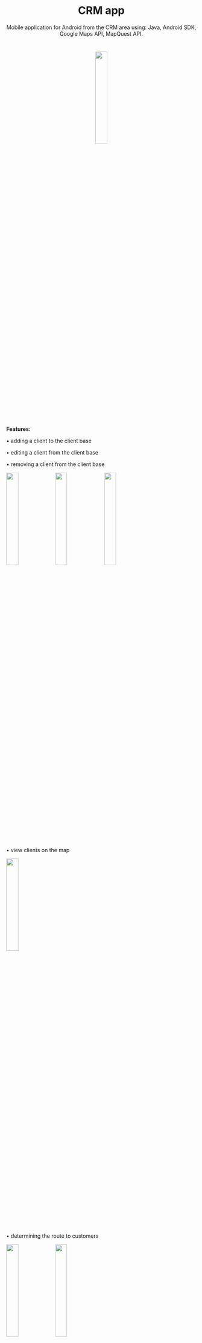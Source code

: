 # <h1 align="center">CRM app</h1>
<p align="center">Mobile application for Android from the CRM area using: Java, Android SDK, Google Maps API, MapQuest API.</p>

#

<p align="center"><img src="https://i.imgur.com/IFBwJIz.png" width=25% height=25%></p>

**Features:**

• adding a client to the client base 

• editing a client from the client base 

• removing a client from the client base 

<img src="https://i.imgur.com/EQa8uUU.png" width=25% height=25%>   <img src="https://i.imgur.com/Zg0lqSk.png" width=25% height=25%> <img src="https://i.imgur.com/M6nZaqG.png" width=25% height=25%>

• view clients on the map

<img src="https://i.imgur.com/9XUM5us.png" width=25% height=25%>

• determining the route to customers

<img src="https://i.imgur.com/vvSAByw.png" width=25% height=25%>  <img src="https://i.imgur.com/ZJVQMyV.png" width=25% height=25%>  

• determining the optimal route to customers 

<img src="https://i.imgur.com/pFMO6Ob.png" width=25% height=25%>
